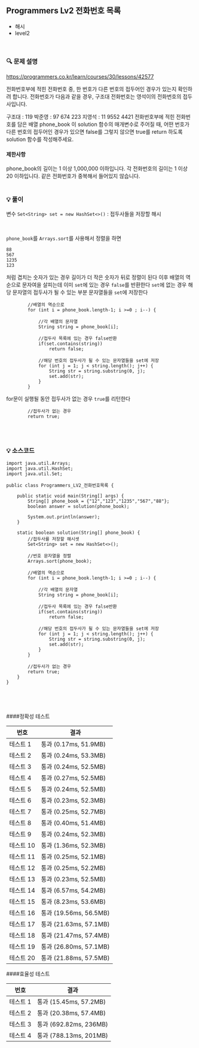 ## Programmers Lv2 전화번호 목록
- 해시
- level2

<br>


### 🔍 문제 설명
https://programmers.co.kr/learn/courses/30/lessons/42577

전화번호부에 적힌 전화번호 중, 한 번호가 다른 번호의 접두어인 경우가 있는지 확인하려 합니다.
전화번호가 다음과 같을 경우, 구조대 전화번호는 영석이의 전화번호의 접두사입니다.

구조대 : 119
박준영 : 97 674 223
지영석 : 11 9552 4421
전화번호부에 적힌 전화번호를 담은 배열 phone_book 이 solution 함수의 매개변수로 주어질 때, 어떤 번호가 다른 번호의 접두어인 경우가 있으면 false를 그렇지 않으면 true를 return 하도록 solution 함수를 작성해주세요.


#### 제한사항
phone_book의 길이는 1 이상 1,000,000 이하입니다.
각 전화번호의 길이는 1 이상 20 이하입니다.
같은 전화번호가 중복해서 들어있지 않습니다.
<br><br>

###  💡 풀이

변수
`Set<String> set = new HashSet<>()` : 접두사들을 저장할 해시 

<br>

`phone_book`를 `Arrays.sort`를 사용해서 정렬을 하면

```
88
567
1235
123
```

처럼 겹치는 숫자가 있는 경우 길이가 더 작은 숫자가 뒤로 정렬이 된다
이후 배열의 역순으로 문자여을 살피는데 이미 `set`에 있는 경우 `false`를 반환한다
`set`에 없는 경우 해당 문자열의 접두사가 될 수 있는 부분 문자열들을 `set`에 저장한다


```
		//배열의 역순으로
		for (int i = phone_book.length-1; i >=0 ; i--) {
			
			//각 배열의 문자열
			String string = phone_book[i];

			//접두사 목록에 있는 경우 false반환
			if(set.contains(string))
				return false;
			
			//해당 번호의 접두사가 될 수 있는 문자열들을 set에 저장
			for (int j = 1; j < string.length(); j++) {
				String str = string.substring(0, j);
				set.add(str);
			}
		}
```

for문이 실행될 동안 접두사가 없는 경우 `true`를 리턴한다

```
		//접두사가 없는 경우
		return true;
```


<br><br>

###  💡 소스코드
```
import java.util.Arrays;
import java.util.HashSet;
import java.util.Set;

public class Programmers_LV2_전화번호목록 {

	public static void main(String[] args) {
		String[] phone_book = {"12","123","1235","567","88"};
		boolean answer = solution(phone_book);
		
		System.out.println(answer);
	}

	static boolean solution(String[] phone_book) {
		//접두사를 저장할 해시셋
		Set<String> set = new HashSet<>();
		
		//번호 문자열을 정렬
		Arrays.sort(phone_book);
		
		//배열의 역순으로
		for (int i = phone_book.length-1; i >=0 ; i--) {
			
			//각 배열의 문자열
			String string = phone_book[i];

			//접두사 목록에 있는 경우 false반환
			if(set.contains(string))
				return false;
			
			//해당 번호의 접두사가 될 수 있는 문자열들을 set에 저장
			for (int j = 1; j < string.length(); j++) {
				String str = string.substring(0, j);
				set.add(str);
			}
		}
		
		//접두사가 없는 경우
		return true;
	}
}



```


<br>


####정확성  테스트

| 번호  | 결과 |
|----|----|
|테스트 1 |	통과 (0.17ms, 51.9MB)|
|테스트 2 |	통과 (0.24ms, 53.3MB)|
|테스트 3 |	통과 (0.24ms, 52.5MB)|
|테스트 4 |	통과 (0.27ms, 52.5MB)|
|테스트 5 |	통과 (0.24ms, 52.5MB)|
|테스트 6 |	통과 (0.23ms, 52.3MB)|
|테스트 7 |	통과 (0.25ms, 52.7MB)|
|테스트 8 |	통과 (0.40ms, 51.4MB)|
|테스트 9 |	통과 (0.24ms, 52.3MB)|
|테스트 10 |	통과 (1.36ms, 52.3MB)|
|테스트 11 |	통과 (0.25ms, 52.1MB)|
|테스트 12 |	통과 (0.25ms, 52.2MB)|
|테스트 13 |	통과 (0.23ms, 52.5MB)|
|테스트 14 |	통과 (6.57ms, 54.2MB)|
|테스트 15 |	통과 (8.23ms, 53.6MB)|
|테스트 16 |	통과 (19.56ms, 56.5MB)|
|테스트 17 |	통과 (21.63ms, 57.1MB)|
|테스트 18 |	통과 (21.47ms, 57.4MB)|
|테스트 19 |	통과 (26.80ms, 57.1MB)|
|테스트 20 |	통과 (21.88ms, 57.5MB)|

####효율성  테스트

| 번호  | 결과 |
|----|----|
|테스트 1 |	통과 (15.45ms, 57.2MB)|
|테스트 2 |	통과 (20.38ms, 57.4MB)|
|테스트 3 |	통과 (692.82ms, 236MB)|
|테스트 4 |	통과 (788.13ms, 201MB)|